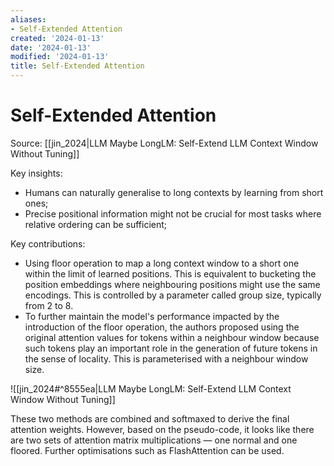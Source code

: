```yaml
---
aliases:
- Self-Extended Attention
created: '2024-01-13'
date: '2024-01-13'
modified: '2024-01-13'
title: Self-Extended Attention
---
```


# Self-Extended Attention

Source: [[jin_2024|LLM Maybe LongLM: Self-Extend LLM Context Window Without Tuning]]

Key insights:
- Humans can naturally generalise to long contexts by learning from short ones;
- Precise positional information might not be crucial for most tasks where relative ordering can be sufficient;

Key contributions:
- Using floor operation to map a long context window to a short one within the limit of learned positions. This is equivalent to bucketing the position embeddings where neighbouring positions might use the same encodings. This is controlled by a parameter called group size, typically from 2 to 8.
- To further maintain the model's performance impacted by the introduction of the floor operation, the authors proposed using the original attention values for tokens within a neighbour window because such tokens play an important role in the generation of future tokens in the sense of locality. This is parameterised with a neighbour window size.

![[jin_2024#^8555ea|LLM Maybe LongLM: Self-Extend LLM Context Window Without Tuning]]

These two methods are combined and softmaxed to derive the final attention weights.  However, based on the pseudo-code, it looks like there are two sets of attention matrix multiplications  — one normal and one floored. Further optimisations such as FlashAttention can be used.